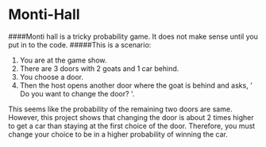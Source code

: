 # Monti-Hall
 
####Monti hall is a tricky probability game. It does not make sense until you put in to the code. 
#####This is a scenario:  
1. You are at the game show. 
1. There are 3 doors with 2 goats and 1 car behind. 
1. You choose a door. 
2. Then the host opens another door where the goat is behind and asks, ' Do you want to change the door? '. 

This seems like the probability of the remaining two doors are same. However, this project shows that changing the door is about 2 times higher to get a car than staying at the first choice of the door.
Therefore, you must change your choice to be in a higher probability of winning the car.
